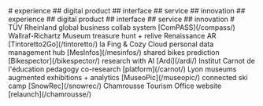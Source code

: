 <div class="marquee">
<div class="marquee--content">
<span class="item-collection-1">
# experience ## digital product ## interface ## service ## innovation #</span><span class="item-collection-2"># experience ## digital product ## interface ## service ## innovation #</span>
</div>
</div>
  <!---   <span class="project client">Esprit</span> fashion B2B [b-shop]() --->
<span class="project client">TÜV Rheinland</span> global business collab system [ComPASS](/compass/) 
<span class="project client">Wallraf-Richartz Museum</span> treasure hunt + relive Renaissance AR [Tintoretto2Go](/tintoretto/) 
  <!---   <span class="project client">BurdaForward</span> info assistant [Felix]() --->
<span class="project client">la Fing & Cozy Cloud</span> personal data management hub [MesInfos](/mesinfos/) 
<span class="project"></span>shared bikes prediction [Bikespector](/bikespector/) 
<span class="project"></span>research with AI [Ardi](/ardi/) 
<span class="project client">Institut Carnot de l'éducation</span> pedagogy co-research [platform](/carnot/) 
<span class="project client">Lyon museums</span> augmented exhibitions + analytics [MuseoPic](/museopic/) 
<span class="project"></span>connected ski camp [SnowRec](/snowrec/) 
<span class="project client">Chamrousse Tourism Office</span> website [relaunch](/chamrousse/)
